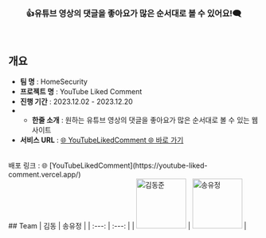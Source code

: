 <!-- ![Group 4](https://github.com/HomeSecurityTeam/Youtube-Liked-Comment/assets/130089426/384f77ac-da92-4f0c-aab4-9a9ff1ed2345) -->
<main align="center">
    <h3 align="center">👍유튜브 영상의 댓글을 좋아요가 많은 순서대로 볼 수 있어요!🗨️</h3> 
</main>
<br />


## 개요
* **팀 명** : HomeSecurity
* **프로젝트 명** : YouTube Liked Comment
* **진행 기간** : 2023.12.02 - 2023.12.20
* * **한줄 소개** : 원하는 유튜브 영상의 댓글을 좋아요가 많은 순서대로 볼 수 있는 웹 사이트
* **서비스 URL** : [🌐 YouTubeLikedComment 🌐 바로 가기](https://youtube-liked-comment.vercel.app/)

<br />
배포 링크 : 🌐 [YouTubeLikedComment](https://youtube-liked-comment.vercel.app/)
<br />
##  Team
| 김동 | 송유정 |
| :---: | :---: |
| <img alt="김동준" src="https://static.wikia.nocookie.net/marvelkoreafan/images/2/23/Thor.jpg/revision/latest/scale-to-width-down/900?cb=20150711065518&path-prefix=ko" height="100" width="100"> | <img alt="송유정" src="https://m.12inch.co.kr/web/product/big/201903/76e77ee78ee4288fc890f68ae29ba977.jpg" height="100" width="100">  |


